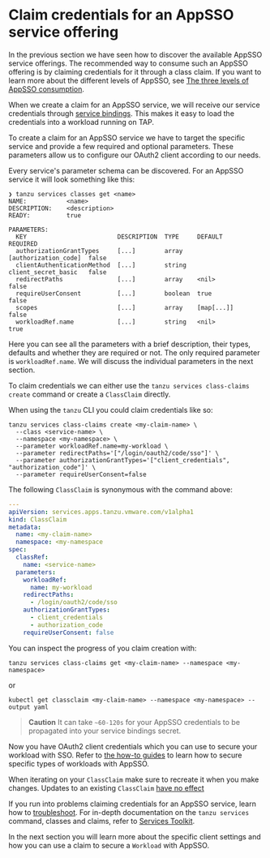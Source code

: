 # Claim credentials for an AppSSO service offering

In the previous section we have seen how to discover the available AppSSO
service offerings. The recommended way to consume such an AppSSO offering is by
claiming credentials for it through a class claim. If you want to learn more
about the different levels of AppSSO, see [The three levels of AppSSO
consumption](../concepts/app-sso-consumption.hbs.md).

When we create a claim for an AppSSO service, we will receive our service
credentials through [service bindings](https://servicebinding.io/). This makes
it easy to load the credentials into a workload running on TAP.

To create a claim for an AppSSO service we have to target the specific service
and provide a few required and optional parameters. These parameters allow us
to configure our OAuth2 client according to our needs.

Every service's parameter schema can be discovered. For an AppSSO service
it will look something like this:

```console
❯ tanzu services classes get <name>
NAME:           <name>
DESCRIPTION:    <description>
READY:          true

PARAMETERS:
  KEY                         DESCRIPTION  TYPE     DEFAULT               REQUIRED
  authorizationGrantTypes     [...]        array    [authorization_code]  false
  clientAuthenticationMethod  [...]        string   client_secret_basic   false
  redirectPaths               [...]        array    <nil>                 false
  requireUserConsent          [...]        boolean  true                  false
  scopes                      [...]        array    [map[...]]            false
  workloadRef.name            [...]        string   <nil>                 true
```

Here you can see all the parameters with a brief description, their types,
defaults and whether they are required or not. The only required parameter is
`workloadRef.name`. We will discuss the individual parameters in the next
section.

To claim credentials we can either use the `tanzu services class-claims create` command
or create a `ClassClaim` directly.

When using the `tanzu` CLI you could claim credentials like so:

```console
tanzu services class-claims create <my-claim-name> \
  --class <service-name> \
  --namespace <my-namespace> \
  --parameter workloadRef.name=my-workload \
  --parameter redirectPaths='["/login/oauth2/code/sso"]' \
  --parameter authorizationGrantTypes='["client_credentials", "authorization_code"]' \
  --parameter requireUserConsent=false
```

The following `ClassClaim` is synonymous with the command above:

```yaml
---
apiVersion: services.apps.tanzu.vmware.com/v1alpha1
kind: ClassClaim
metadata:
  name: <my-claim-name>
  namespace: <my-namespace
spec:
  classRef:
    name: <service-name>
  parameters:
    workloadRef:
      name: my-workload
    redirectPaths:
      - /login/oauth2/code/sso
    authorizationGrantTypes:
      - client_credentials
      - authorization_code
    requireUserConsent: false
```

You can inspect the progress of you claim creation with:

```console
tanzu services class-claims get <my-claim-name> --namespace <my-namespace>
```

or

```console
kubectl get classclaim <my-claim-name> --namespace <my-namespace> --output yaml
```

>**Caution** It can take `~60-120s` for your AppSSO credentials to be
>propagated into your service bindings secret.

Now you have OAuth2 client credentials which you can use to secure your
workload with SSO. Refer to [the how-to guides](../../how-to-guides/index.hbs.md)
to learn how to secure specific types of workloads with AppSSO.

When iterating on your `ClassClaim` make sure to recreate it when you make
changes. Updates to an existing `ClassClaim` [have no
effect](../../../services-toolkit/concepts/class-claim-vs-resource-claim.hbs.md#classclaim)

If you run into problems claiming credentials for an AppSSO service, learn how
to [troubleshoot](../../how-to-guides/troubleshoot.hbs.md). For in-depth
documentation on the `tanzu services` command, classes and claims, refer to
[Services Toolkit](../../tutorials/services-toolkit/about.hbs.md).

In the next section you will learn more about the specific client settings and how
you can use a claim to secure a `Workload` with AppSSO.

